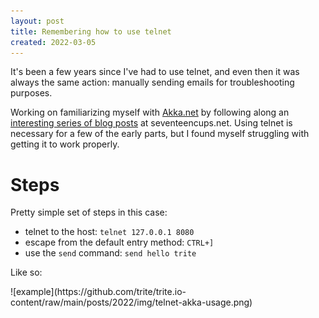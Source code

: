 ```yaml
---
layout: post
title: Remembering how to use telnet 
created: 2022-03-05
---
```


It's been a few years since I've had to use telnet, and even then it was always the same action: manually sending emails for troubleshooting purposes.

Working on familiarizing myself with [Akka.net](https://getakka.net/) by following along an [interesting series of blog posts](https://www.seventeencups.net/posts/building-a-mud-with-f-sharp-and-akka-net-part-one/) at seventeencups.net. Using telnet is necessary for a few of the early parts, but I found myself struggling with getting it to work properly.

# Steps
Pretty simple set of steps in this case:
 * telnet to the host: `telnet 127.0.0.1 8080`
 * escape from the default entry method: `CTRL+]`
 * use the `send` command: `send hello trite`

Like so:
<div class="post-image">![example](https://github.com/trite/trite.io-content/raw/main/posts/2022/img/telnet-akka-usage.png)</div>